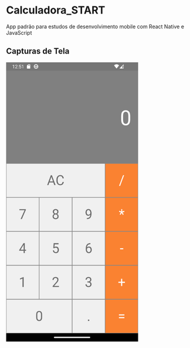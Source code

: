 # Calculadora_START
 App padrão para estudos de desenvolvimento mobile com React Native e JavaScript

## Capturas de Tela

<img src="calculator/screenshots/tela_principal.png" alt="Tela Principal" width="360" height="760">


